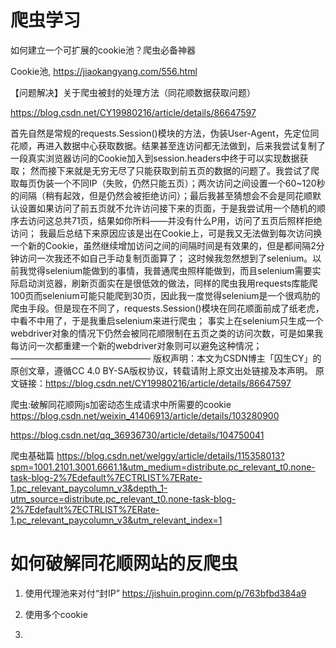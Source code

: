 # 爬虫学习

如何建立一个可扩展的cookie池？爬虫必备神器

Cookie池, https://jiaokangyang.com/556.html





【问题解决】关于爬虫被封的处理方法（同花顺数据获取问题）

https://blog.csdn.net/CY19980216/article/details/86647597


首先自然是常规的requests.Session()模块的方法，伪装User-Agent，先定位同花顺，再进入数据中心获取数据。结果甚至连访问都无法做到，后来我尝试复制了一段真实浏览器访问的Cookie加入到session.headers中终于可以实现数据获取；
然而接下来就是无穷无尽了只能获取到前五页的数据的问题了。我尝试了爬取每页伪装一个不同IP（失败，仍然只能五页）；两次访问之间设置一个60~120秒的间隔（稍有起效，但是仍然会被拒绝访问）；最后我甚至猜想会不会是同花顺默认设置如果访问了前五页就不允许访问接下来的页面，于是我尝试用一个随机的顺序去访问这总共71页，结果如你所料——并没有什么P用，访问了五页后照样拒绝访问；
我最后总结下来原因应该是出在Cookie上，可是我又无法做到每次访问换一个新的Cookie，虽然继续增加访问之间的间隔时间是有效果的，但是都间隔2分钟访问一次我还不如自己手动复制页面算了；
这时候我忽然想到了selenium。以前我觉得selenium能做到的事情，我普通爬虫照样能做到，而且selenium需要实际启动浏览器，刷新页面实在是很低效的做法，同样的爬虫我用requests库能爬100页而selenium可能只能爬到30页，因此我一度觉得selenium是一个很鸡肋的爬虫手段。但是现在不同了，requests.Session()模块在同花顺面前成了纸老虎，中看不中用了，于是我重启selenium来进行爬虫；
事实上在selenium只生成一个webdriver对象的情况下仍然会被同花顺限制在五页之类的访问次数，可是如果我每访问一次都重建一个新的webdriver对象则可以避免这种情况；
————————————————
版权声明：本文为CSDN博主「囚生CY」的原创文章，遵循CC 4.0 BY-SA版权协议，转载请附上原文出处链接及本声明。
原文链接：https://blog.csdn.net/CY19980216/article/details/86647597


爬虫:破解同花顺网js加密动态生成请求中所需要的cookie
https://blog.csdn.net/weixin_41406913/article/details/103280900


https://blog.csdn.net/qq_36936730/article/details/104750041


爬虫基础篇
https://blog.csdn.net/welggy/article/details/115358013?spm=1001.2101.3001.6661.1&utm_medium=distribute.pc_relevant_t0.none-task-blog-2%7Edefault%7ECTRLIST%7ERate-1.pc_relevant_paycolumn_v3&depth_1-utm_source=distribute.pc_relevant_t0.none-task-blog-2%7Edefault%7ECTRLIST%7ERate-1.pc_relevant_paycolumn_v3&utm_relevant_index=1

# 如何破解同花顺网站的反爬虫

1. 使用代理池来对付“封IP”
https://jishuin.proginn.com/p/763bfbd384a9

2. 使用多个cookie 

3.

